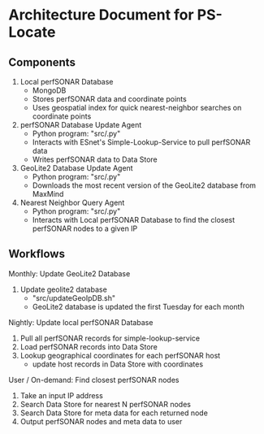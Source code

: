 # Architecture Document for PS-Locate

## Components
1. Local perfSONAR Database 
	* MongoDB
	* Stores perfSONAR data and coordinate points
	* Uses geospatial index for quick nearest-neighbor searches on coordinate points
2. perfSONAR Database Update Agent
	* Python program: "src/<name>.py"
	* Interacts with ESnet's Simple-Lookup-Service to pull perfSONAR data
	* Writes perfSONAR data to Data Store
3. GeoLite2 Database Update Agent
	* Python program: "src/<name>.py"
	* Downloads the most recent version of the GeoLite2 database from MaxMind
3. Nearest Neighbor Query Agent
	* Python program: "src/<name>.py"
	* Interacts with Local perfSONAR Database to find the closest perfSONAR nodes to a given IP

## Workflows
Monthly: Update GeoLite2 Database

1. Update geolite2 database
	* "src/updateGeoIpDB.sh"
	* GeoLite2 database is updated the first Tuesday for each month

Nightly: Update local perfSONAR Database

1. Pull all perfSONAR records for simple-lookup-service
2. Load perfSONAR records into Data Store
3. Lookup geographical coordinates for each perfSONAR host
	* update host records in Data Store with coordinates

User / On-demand: Find closest perfSONAR nodes

1. Take an input IP address
2. Search Data Store for nearest N perfSONAR nodes
3. Search Data Store for meta data for each returned node
4. Output perfSONAR nodes and meta data to user
